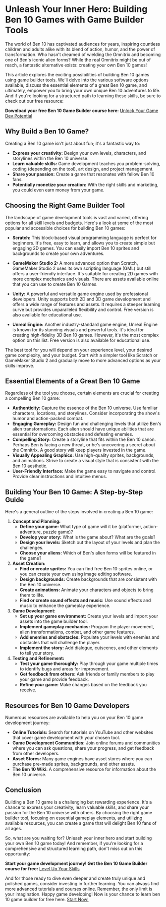 # Unleash Your Inner Hero: Building Ben 10 Games with Game Builder Tools

The world of Ben 10 has captivated audiences for years, inspiring countless children and adults alike with its blend of action, humor, and the power of transformation. Who hasn't dreamed of wielding the Omnitrix and becoming one of Ben's iconic alien forms? While the real Omnitrix might be out of reach, a fantastic alternative exists: creating your own Ben 10 games!

This article explores the exciting possibilities of building Ben 10 games using game builder tools. We'll delve into the various software options available, discuss the essential elements of a great Ben 10 game, and ultimately, empower you to bring your own unique Ben 10 adventures to life. And if you're looking for a structured path to learning these skills, be sure to check out our free resource:

**Download your free Ben 10 Game Builder course here:** [Unlock Your Game Dev Potential](https://udemywork.com/ben-10-game-builder)

## Why Build a Ben 10 Game?

Creating a Ben 10 game isn't just about fun; it's a fantastic way to:

*   **Express your creativity:** Design your own levels, characters, and storylines within the Ben 10 universe.
*   **Learn valuable skills:** Game development teaches you problem-solving, coding (depending on the tool), art design, and project management.
*   **Share your passion:** Create a game that resonates with fellow Ben 10 fans.
*   **Potentially monetize your creation:** With the right skills and marketing, you could even earn money from your game.

## Choosing the Right Game Builder Tool

The landscape of game development tools is vast and varied, offering options for all skill levels and budgets. Here's a look at some of the most popular and accessible choices for building Ben 10 games:

*   **Scratch:** This block-based visual programming language is perfect for beginners. It's free, easy to learn, and allows you to create simple but engaging 2D games. You can easily import Ben 10 sprites and backgrounds to create your own adventures.

*   **GameMaker Studio 2:** A more advanced option than Scratch, GameMaker Studio 2 uses its own scripting language (GML) but still offers a user-friendly interface. It's suitable for creating 2D games with more complex mechanics and visuals. There are assets available online that you can use to create Ben 10 Games.

*   **Unity:** A powerful and versatile game engine used by professional developers. Unity supports both 2D and 3D game development and offers a wide range of features and assets. It requires a steeper learning curve but provides unparalleled flexibility and control. Free version is also available for educational use.

*   **Unreal Engine:** Another industry-standard game engine, Unreal Engine is known for its stunning visuals and powerful tools. It's ideal for creating high-fidelity 3D Ben 10 games. However, it's the most complex option on this list. Free version is also available for educational use.

The best tool for you will depend on your experience level, your desired game complexity, and your budget. Start with a simpler tool like Scratch or GameMaker Studio 2 and gradually move to more advanced options as your skills improve.

## Essential Elements of a Great Ben 10 Game

Regardless of the tool you choose, certain elements are crucial for creating a compelling Ben 10 game:

*   **Authenticity:** Capture the essence of the Ben 10 universe. Use familiar characters, locations, and storylines. Consider incorporating the show's humor and action-packed combat.
*   **Engaging Gameplay:** Design fun and challenging levels that utilize Ben's alien transformations. Each alien should have unique abilities that are essential for overcoming obstacles and defeating enemies.
*   **Compelling Story:** Create a storyline that fits within the Ben 10 canon. Perhaps Ben is facing a new threat, or he's uncovering a secret about the Omnitrix. A good story will keep players invested in the game.
*   **Visually Appealing Graphics:** Use high-quality sprites, backgrounds, and animations. Strive to create a visual style that is consistent with the Ben 10 aesthetic.
*   **User-Friendly Interface:** Make the game easy to navigate and control. Provide clear instructions and intuitive menus.

## Building Your Ben 10 Game: A Step-by-Step Guide

Here's a general outline of the steps involved in creating a Ben 10 game:

1.  **Concept and Planning:**
    *   **Define your game:** What type of game will it be (platformer, action-adventure, puzzle game)?
    *   **Develop your story:** What is the game about? What are the goals?
    *   **Design your levels:** Sketch out the layout of your levels and plan the challenges.
    *   **Choose your aliens:** Which of Ben's alien forms will be featured in the game?
2.  **Asset Creation:**
    *   **Find or create sprites:** You can find free Ben 10 sprites online, or you can create your own using image editing software.
    *   **Design backgrounds:** Create backgrounds that are consistent with the Ben 10 universe.
    *   **Create animations:** Animate your characters and objects to bring them to life.
    *   **Find or create sound effects and music:** Use sound effects and music to enhance the gameplay experience.
3.  **Game Development:**
    *   **Set up your game environment:** Create your levels and import your assets into the game builder tool.
    *   **Implement gameplay mechanics:** Program the player movement, alien transformations, combat, and other game features.
    *   **Add enemies and obstacles:** Populate your levels with enemies and obstacles that will challenge the player.
    *   **Implement the story:** Add dialogue, cutscenes, and other elements to tell your story.
4.  **Testing and Refinement:**
    *   **Test your game thoroughly:** Play through your game multiple times to identify bugs and areas for improvement.
    *   **Get feedback from others:** Ask friends or family members to play your game and provide feedback.
    *   **Refine your game:** Make changes based on the feedback you receive.

## Resources for Ben 10 Game Developers

Numerous resources are available to help you on your Ben 10 game development journey:

*   **Online Tutorials:** Search for tutorials on YouTube and other websites that cover game development with your chosen tool.
*   **Game Development Communities:** Join online forums and communities where you can ask questions, share your progress, and get feedback from other developers.
*   **Asset Stores:** Many game engines have asset stores where you can purchase pre-made sprites, backgrounds, and other assets.
*   **The Ben 10 Wiki:** A comprehensive resource for information about the Ben 10 universe.

## Conclusion

Building a Ben 10 game is a challenging but rewarding experience. It's a chance to express your creativity, learn valuable skills, and share your passion for the Ben 10 universe with others. By choosing the right game builder tool, focusing on essential gameplay elements, and utilizing available resources, you can create a game that will delight Ben 10 fans of all ages.

So, what are you waiting for? Unleash your inner hero and start building your own Ben 10 game today! And remember, if you're looking for a comprehensive and structured learning path, don't miss out on this opportunity:

**Start your game development journey! Get the Ben 10 Game Builder course for free:** [Level Up Your Skills](https://udemywork.com/ben-10-game-builder)

And for those ready to dive even deeper and create truly unique and polished games, consider investing in further learning. You can always find more advanced tutorials and courses online. Remember, the only limit is your imagination. Happy game developing! Now is your chance to learn ben 10 game builder for free here. [Start Now!](https://udemywork.com/ben-10-game-builder)
